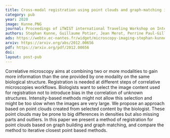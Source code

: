 ```yaml
---
title: Cross-modal registration using point clouds and graph-matching in the context of correlative microscopies.
category: pub
year: 2020
image: Kunne.PNG
journal: Proceedings of iTWIST international Traveling Workshop on Interactions between low-complexity data models and Sensing Techniques
authors: Stephan Kunne, Guillaume Potier, Jean Merot, Perrine Paul-Gilloteaux
ads: https://webtv.ec-nantes.fr/widget/microscopy-imaging-stephan-kunne-cross-modal-registration-using-point-clouds-and-graph-matching-in-the-context-of-correlative-microscopies
arxiv: https://arxiv.org/abs/2012.00656
pdf: https://arxiv.org/pdf/2012.00656
doi: 
layout: post-pub
---
```

Correlative microscopy aims at combining two or more modalities to gain more information than the one provided by one modality on the same biological structure. Registration is needed at different steps of correlative microscopies workflows. Biologists want to select the image content used for registration not to introduce bias in the correlation of unknown structures. Intensity-based methods might not allow this selection and might be too slow when the images are very large. We propose an approach based on point clouds created from selected content by the biologist. These point clouds may be prone to big differences in densities but also missing parts and outliers. In this paper we present a method of registration for point clouds based on graph building and graph matching, and compare the method to iterative closest point based methods.